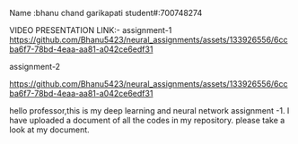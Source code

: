 Name :bhanu chand garikapati
student#:700748274

VIDEO PRESENTATION LINK:-
assignment-1
https://github.com/Bhanu5423/neural_assignments/assets/133926556/6ccba6f7-78bd-4eaa-aa81-a042ce6edf31

assignment-2

https://github.com/Bhanu5423/neural_assignments/assets/133926556/6ccba6f7-78bd-4eaa-aa81-a042ce6edf31







hello professor,this is my deep learning and neural network assignment -1.
I have uploaded a document of all the codes in my repository.
please take a look at my document.



